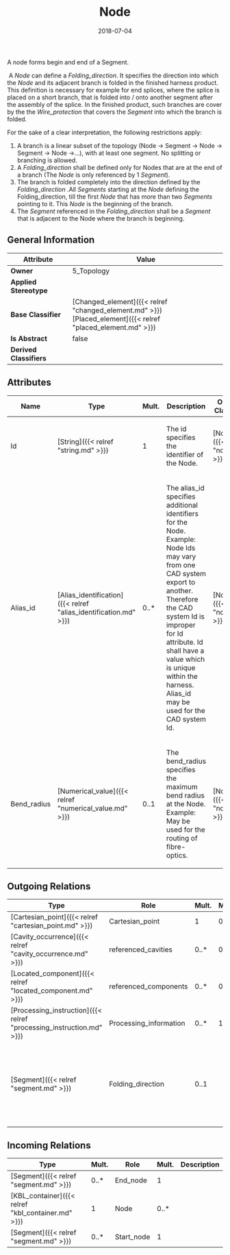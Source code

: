 ﻿---
title: Node
toc: false
type: specs
date: "2018-07-04"
draft: false
specification: KBL
version: 2.5
documentType: "Recommendation"
elementType: Class
classes:
  - Node
menu_name: kbl-2.5
---
<p> A node forms begin and end of a Segment.      </p>      <p> &#160;A <i>Node</i> can define a <i>Folding_direction</i>. It specifies the direction into which the <i>Node </i>and its adjacent branch is folded in the finished harness product. This definition is necessary for example for end splices, where the splice is placed on a short branch, that is folded into /&#160;onto another segment after the assembly of the splice. In the finished product, such branches are cover by the the <i>Wire_protection</i> that covers the <i>Segment</i> into which the branch is folded.      </p>      <p> For the sake of a clear interpretation, the following restrictions apply:      </p>      <ol>       <li> A branch is a linear subset of the topology (Node -&gt; Segment -&gt; Node -&gt; Segment -&gt; Node -&gt;...), with at least one segment. No splitting or branching is allowed.        </li>       <li> A <i>Folding_direction</i> shall be defined only for Nodes that are at the end of a branch (The <i>Node</i> is only referenced by 1 <i>Segment</i>).        </li>       <li> The branch is folded completely into the direction defined by the <i>Folding_direction .</i>All <i>Segments</i> starting at the <i>Node</i> defining the Folding_direction, till the first <i>Node</i> that has more than two <i>Segments</i> pointing to it. This <i>Node</i> is the beginning of the branch.        </li>       <li> The <i>Segment</i> referenced in the <i>Folding_direction</i> shall be a <i>Segment</i> that is adjacent to the Node where the branch is beginning.        </li>     </ol>

## General Information

| Attribute               | Value |
|-------------------------|-------|
| **Owner**               | 5_Topology |
| **Applied Stereotype**  |   |
| **Base Classifier**     | [Changed_element]({{< relref "changed_element.md" >}})<br/> [Placed_element]({{< relref "placed_element.md" >}})<br/>  |
| **Is Abstract**         | false |
| **Derived Classifiers** |   |

## Attributes
|  Name  |  Type  |  Mult.  |  Description  |  Owning Classifier  |
|--------|--------|---------|---------------|--------------|
|Id | [String]({{< relref "string.md" >}}) | 1 | <p>The id specifies the identifier of the Node.</p> | [Node]({{< relref "node.md" >}}) |
|Alias_id | [Alias_identification]({{< relref "alias_identification.md" >}}) | 0..* | <p>The alias_id specifies additional identifiers for the Node.  Example: Node Ids may vary from one CAD system export to another.  Therefore the CAD system Id is improper for Id attribute. Id shall have a value which is unique within the harness.  Alias_id may be used for the CAD system Id.</p> | [Node]({{< relref "node.md" >}}) |
|Bend_radius | [Numerical_value]({{< relref "numerical_value.md" >}}) | 0..1 | <p>The bend_radius specifies the maximum bend radius at the Node. Example: May be used for the routing of fibre-optics.</p> | [Node]({{< relref "node.md" >}}) |

## Outgoing Relations
|    Type  |   Role   |   Mult.   |   Mult.   |   Description   |
|----------|----------|-----------|-----------|-----------------|
| [Cartesian_point]({{< relref "cartesian_point.md" >}}) | Cartesian_point | 1 | 0..* |  |
| [Cavity_occurrence]({{< relref "cavity_occurrence.md" >}}) | referenced_cavities | 0..* | 0..* |  |
| [Located_component]({{< relref "located_component.md" >}}) | referenced_components | 0..* | 0..* |  |
| [Processing_instruction]({{< relref "processing_instruction.md" >}}) | Processing_information | 0..* | 1 |  |
| [Segment]({{< relref "segment.md" >}}) | Folding_direction | 0..1 |  | <p> Defines the direction (Segment)&#160;in which this <i>Node</i> will be folded (see Description of <i>Node</i>).      </p> |
##  Incoming Relations
|    Type  |   Mult.  |   Role    |   Mult.   |   Description  |
|----------|----------|-----------|-----------|----------------|
| [Segment]({{< relref "segment.md" >}}) | 0..* | End_node | 1 |  |
| [KBL_container]({{< relref "kbl_container.md" >}}) | 1 | Node | 0..* |  |
| [Segment]({{< relref "segment.md" >}}) | 0..* | Start_node | 1 |  |
